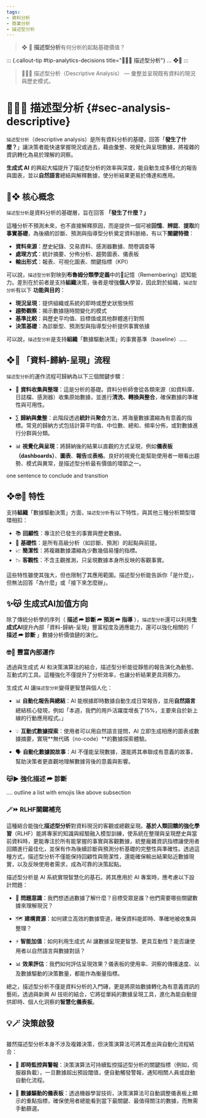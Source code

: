 ```yaml
---
tags:
- 資料分析
- 商業分析
- 描述型分析
---
```

> ❖ 🔵 **描述型分析**有何分析的起點基礎價值？

::: {.callout-tip #tip-analytics-decisions title="🔵🤓📘 描述型分析"}
...
❖🔵
:::

> 🔵🤓📘 描述型分析（Descriptive Analysis） — 彙整並呈現既有資料的現況與歷史模式。 

# 🔵🤓📘 描述型分析 {#sec-analysis-descriptive}

`描述型分析`（descriptive analysis）是所有資料分析的基礎，回答「**發生了什麼？**」讓決策者能快速掌握現況或過去，藉由彙整、視覺化與呈現數據，將複雜的資訊轉化為易於理解的洞察。

**生成式 AI** 的興起大幅提升了描述型分析的效率與深度，能自動生成多樣化的報告與圖表，並以**自然語言**總結與解釋數據，使分析結果更易於傳達和應用。

## 🔵❖ 核心概念

`描述型分析`是資料分析的基礎層，旨在回答 **「發生了什麼？」**

這種分析不預測未來，也不直接解釋原因，而是提供一個可被**回憶**、**辨認**、**提取**的**事實基礎**，為後續的診斷、預測與指導型分析奠定資料脈絡，有以下**關鍵特徵**：

- **資料來源**：歷史紀錄、交易資料、感測器數據、問卷調查等
- **處理方式**：統計摘要、分佈分析、趨勢圖表、儀表板
- **輸出形式**：報表、可視化圖表、關鍵指標（KPI）

可以說，`描述型分析`對映到**布魯姆分類學定義**中的🧠記憶（Remembering）認知能力。差別在於前者是支持**組織**決策，後者是增強**個人**學習，因此對於組織，`描述型分析`有以下 **功能與目的**：

- **現況呈現**：提供組織或系統的即時或歷史狀態快照
- **趨勢觀察**：揭示數據隨時間變化的模式
- **基準比較**：與歷史平均值、目標值或其他群體進行對照
- **決策基礎**：為診斷型、預測型與指導型分析提供事實依據

可以說，`描述型分析`是支持**組織**「數據驅動決策」的事實基準（baseline）.....

## ❖🔁 「資料-歸納-呈現」流程

`描述型分析`的運作流程可歸納為以下三個關鍵步驟：

- 💾 **資料收集與整理**：這是分析的基礎。資料分析師會從各類來源（如資料庫、日誌檔、感測器）收集原始數據，並進行**清洗、轉換與整合**，確保數據的準確性與可用性。
    
- ∑ **歸納與彙整**：此階段透過**統計**與**聚合**方法，將海量數據濃縮為有意義的指標。常見的歸納方式包括計算平均值、中位數、總和、頻率分佈，或對數據進行分群與分類。
    
- 📊 **視覺化與呈現**：將歸納後的結果以直觀的方式呈現，例如**儀表板（dashboards）**、**圖表**、**報告**或**表格**。良好的視覺化能幫助使用者一眼看出趨勢、模式與異常，是描述型分析最有價值的環節之一。

one sentence to conclude and transition

## ❖🤓📘 特性

支持**組織**「數據驅動決策」方面，`描述型分析`有以下特性，與其他三種分析類型環環相扣：

- 📚 **回顧性**：專注於已發生的事實與歷史數據。
- 🎯 **基礎性**：是所有高級分析（如診斷、預測）的起點與前提。
- 📈 **簡潔性**：將複雜數據濃縮為少數幾個易懂的指標。
- 📉 **客觀性**：不含主觀推測，只呈現數據本身所反映的客觀事實。

這些特性雖使其強大，但也限制了其應用範圍。描述型分析能告訴你「是什麼」，但無法回答「為什麼」或「接下來怎麼辦」。

## ✨😽 生成式AI加值方向

除了傳統分析學的序列（ **描述 ⮫ 診斷 ⮫ 預測 ⮫ 指導** ），`描述型分析`還可以利用**生成式AI**提升內部「資料-歸納-呈現」豐富程度及適應能力，還可以強化相關的「 **描述 ⮫ 診斷** 」數據分析價值鏈的演化。

### 🤓🔁  豐富內部運作

透過與生成式 AI 和決策演算法的結合，描述型分析能從靜態的報告演化為動態、互動式的工具。這種強化不僅提升了分析效率，也讓分析結果更具洞察力。

生成式 AI 讓`描述型分析`變得更智慧與個人化：

- 📊 **自動化報告與總結**：AI 能根據即時數據自動生成日常報告，並用**自然語言**總結核心發現，例如「本週，我們的用戶活躍度增長了15%，主要來自於新上線的行動應用程式。」
    
- 💡 **互動式數據探索**：使用者可以用自然語言提問，AI 立即生成相應的圖表或數據摘要，實現**無代碼（no-code）**的數據探索體驗。
    
- 🗣️ **自動化數據說故事**：AI 不僅能呈現數據，還能將其串聯成有意義的故事，幫助決策者更直觀地理解數據背後的意義與影響。


### 😽▶️ 強化描述 ⮫ 診斷

.... outline a list with emojis like above subsection

### 🪄⏩ RLHF關鍵補充

這種結合能強化**描述型分析**對資料現況的客觀或總觀呈現。**基於人類回饋的強化學習**（RLHF）能將專家的知識與經驗融入模型訓練，使系統在整理與呈現歷史與當前資料時，更能專注於所有能掌握的事實與客觀數據，統整龐雜資訊指標讓使用者回饋進行最佳化，並保有作為後續診斷與預測分析基礎的完整性與準確性。透過這種方式，描述型分析不僅能保持回顧性與簡潔性，還能確保輸出結果貼近數據現實，以及反映使用者需求，成為可靠的決策起點。

描述型分析是 AI 系統實現智慧化的基石。將其應用於 AI 專案時，應考慮以下設計問題：

- 🎯 **問題意識**：我們想透過數據了解什麼？目標受眾是誰？他們需要哪些關鍵數據來理解現況？
    
- 🗺️ **建構資源**：如何建立高效的數據管道，確保資料能即時、準確地被收集與整理？
    
- ⚡ **智能加值**：如何利用生成式 AI 讓數據呈現更智慧、更具互動性？能否讓使用者以自然語言與數據對話？
    
- 📊 **效果評估**：我們如何評估呈現效果？儀表板的使用率、洞察的傳播速度、以及數據驅動的決策數量，都能作為衡量指標。
    

總之，描述型分析不僅是資料分析的入門磚，更是將原始數據轉化為有意義資訊的藝術。透過與新興 AI 技術的結合，它將從單純的數據呈現工具，進化為能自動提供即時、個人化洞察的**智慧化儀表板**。



## 💡🪄 決策啟發

###  

雖然描述型分析本身不涉及複雜決策，但決策演算法可將其產出與自動化流程結合：

- 🚨 **即時監控與警報**：決策演算法可持續監控描述型分析的關鍵指標（例如，伺服器負載），一旦數據超出預設閾值，便自動觸發警報，通知相關人員或啟動自動化流程。
    
- 🤖 **數據驅動的儀表板**：透過機器學習技術，決策演算法可自動調整儀表板上顯示的重點指標，確保使用者總能看到當下最關鍵、最值得關注的數據，而無需手動篩選。

